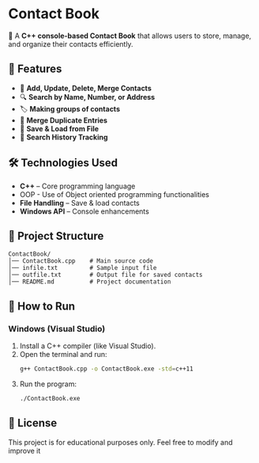 # Contact Book

📖 A **C++ console-based Contact Book** that allows users to store, manage, and organize their contacts efficiently.

## 🌟 Features

- 📇 **Add, Update, Delete, Merge Contacts**
- 🔍 **Search by Name, Number, or Address**
- 🏷️ **Making groups of contacts**
- 🔄 **Merge Duplicate Entries**
- 📂 **Save & Load from File**
- 📜 **Search History Tracking**

## 🛠️ Technologies Used

- **C++** – Core programming language
- OOP - Use of Object oriented programming functionalities
- **File Handling** – Save & load contacts
- **Windows API** – Console enhancements

## 📂 Project Structure

```
ContactBook/
│── ContactBook.cpp    # Main source code
│── infile.txt         # Sample input file 
│── outfile.txt        # Output file for saved contacts
│── README.md          # Project documentation
```

## 🚀 How to Run

### **Windows (Visual Studio)**

1. Install a C++ compiler (like Visual Studio).
2. Open the terminal and run:
   ```sh
   g++ ContactBook.cpp -o ContactBook.exe -std=c++11
   ```
3. Run the program:
   ```sh
   ./ContactBook.exe
   ```

## 📜 License

This project is for educational purposes only. Feel free to modify and improve it


